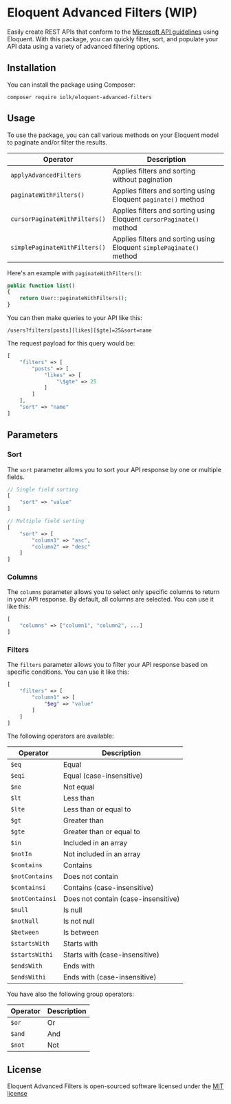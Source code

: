 
# Eloquent Advanced Filters (WIP)

Easily create REST APIs that conform to the [Microsoft API guidelines](https://github.com/microsoft/api-guidelines) using Eloquent. With this package, you can quickly filter, sort, and populate your API data using a variety of advanced filtering options.

## Installation

You can install the package using Composer:

```
composer require iolk/eloquent-advanced-filters
```

## Usage

To use the package, you can call various methods on your Eloquent model to paginate and/or filter the results.

| Operator                        | Description                                                            |
| ------------------------------- | ---------------------------------------------------------------------- |
| `applyAdvancedFilters`          | Applies filters and sorting without pagination                         |
| `paginateWithFilters()`         | Applies filters and sorting using Eloquent `paginate()` method         |
| `cursorPaginateWithFilters()`   | Applies filters and sorting using Eloquent `cursorPaginate()` method   |
| `simplePaginateWithFilters()`   | Applies filters and sorting using Eloquent `simplePaginate()` method   |

 Here's an example with `paginateWithFilters()`:

```php
public function list()
{
    return User::paginateWithFilters();
}
```

You can then make queries to your API like this:

```
/users?filters[posts][likes][$gte]=25&sort=name
```

The request payload for this query would be:

```php
[
    "filters" => [
        "posts" => [
            "likes" => [
                "\$gte" => 25
            ]
        ]
    ],
    "sort" => "name"
]
```

## Parameters

### Sort

The `sort` parameter allows you to sort your API response by one or multiple fields.
```php
// Single field sorting
[
    "sort" => "value"
]

// Multiple field sorting
[
    "sort" => [
        "column1" => "asc",
        "column2" => "desc"
    ]
]
```

### Columns

The `columns` parameter allows you to select only specific columns to return in your API response. By default, all columns are selected. You can use it like this:

```php
[
    "columns" => ["column1", "column2", ...]
]

```

### Filters

The `filters` parameter allows you to filter your API response based on specific conditions. You can use it like this:

```php
[
    "filters" => [
        "column1" => [
            "$eg" => "value"
        ]
    ]
]

```

The following operators are available:

| Operator        | Description                              |
| --------------- | ---------------------------------------- |
| `$eq`           | Equal                                    |
| `$eqi`          | Equal (case-insensitive)                 |
| `$ne`           | Not equal                                |
| `$lt`           | Less than                                |
| `$lte`          | Less than or equal to                    |
| `$gt`           | Greater than                             |
| `$gte`          | Greater than or equal to                 |
| `$in`           | Included in an array                     |
| `$notIn`        | Not included in an array                 |
| `$contains`     | Contains                                 |
| `$notContains`  | Does not contain                         |
| `$containsi`    | Contains (case-insensitive)              |
| `$notContainsi` | Does not contain (case-insensitive)      |
| `$null`         | Is null                                  |
| `$notNull`      | Is not null                              |
| `$between`      | Is between                               |
| `$startsWith`   | Starts with                              |
| `$startsWithi`  | Starts with (case-insensitive)           |
| `$endsWith`     | Ends with                                |
| `$endsWithi`    | Ends with (case-insensitive)             |

You have also the following group operators:

| Operator        | Description      |
| --------------- | ---------------- |
| `$or`           | Or               |
| `$and`          | And              |
| `$not`          | Not              |

## License

Eloquent Advanced Filters is open-sourced software licensed under the [MIT license](http://opensource.org/licenses/MIT)
